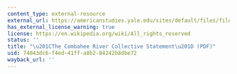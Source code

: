 ```yaml
---
content_type: external-resource
external_url: https://americanstudies.yale.edu/sites/default/files/files/Keyword%20Coalition_Readings.pdf
has_external_license_warning: true
license: https://en.wikipedia.org/wiki/All_rights_reserved
status: ''
title: "\u201CThe Combahee River Collective Statement\u201D (PDF)"
uid: 74043dcb-f4ed-41ff-a8b2-84242b8dbe72
wayback_url: ''
---
```

